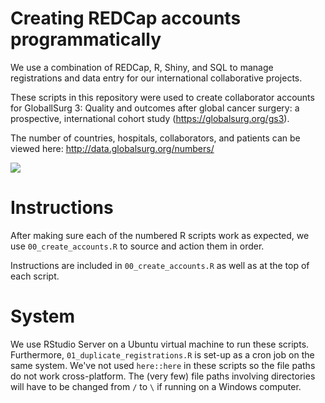 # Creating REDCap accounts programmatically

We use a combination of REDCap, R, Shiny, and SQL to manage registrations and data entry for our international collaborative projects.

These scripts in this repository were used to create collaborator accounts for GloballSurg 3: Quality and outcomes after global cancer surgery: a prospective, international cohort study (https://globalsurg.org/gs3).

The number of countries, hospitals, collaborators, and patients can be viewed here: http://data.globalsurg.org/numbers/

![](https://argonaut.is.ed.ac.uk/public/gs3_data_map.png)


# Instructions

After making sure each of the numbered R scripts work as expected, we use `00_create_accounts.R` to source and action them in order.

Instructions are included in `00_create_accounts.R` as well as at the top of each script.

# System
We use RStudio Server on a Ubuntu virtual machine to run these scripts. Furthermore, `01_duplicate_registrations.R` is set-up as a cron job on the same system.
We've not used `here::here` in these scripts so the file paths do not work cross-platform. The (very few) file paths involving directories will have to be changed from `/` to `\` if running on a Windows computer.
